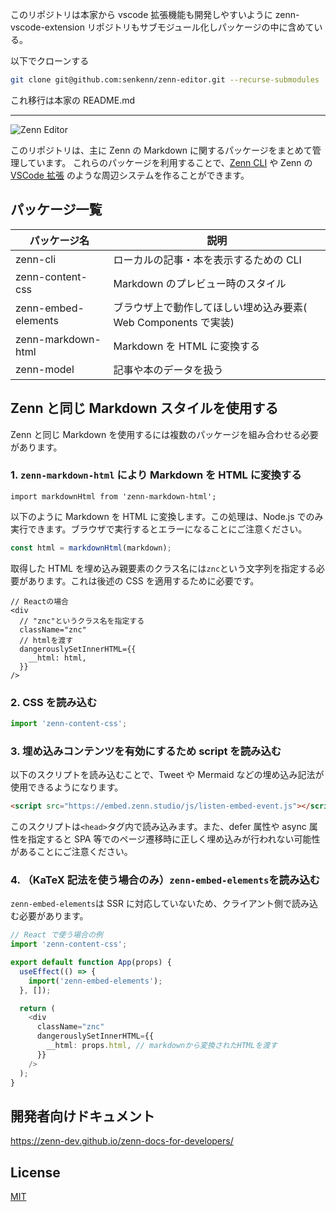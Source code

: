 このリポジトリは本家から vscode 拡張機能も開発しやすいように zenn-vscode-extension リポジトリもサブモジュール化しパッケージの中に含めている。

以下でクローンする

```bash
git clone git@github.com:senkenn/zenn-editor.git --recurse-submodules
```

これ移行は本家の README.md

---

![Zenn Editor](https://user-images.githubusercontent.com/34590683/91540859-60e06780-e956-11ea-9762-0acac2b7c4c5.png)

このリポジトリは、主に Zenn の Markdown に関するパッケージをまとめて管理しています。
これらのパッケージを利用することで、[Zenn CLI](https://zenn.dev/zenn/articles/install-zenn-cli) や Zenn の [VSCode 拡張](https://marketplace.visualstudio.com/items?itemName=zenn.zenn-preview) のような周辺システムを作ることができます。

## パッケージ一覧

| パッケージ名        | 説明                                                           |
| ------------------- | -------------------------------------------------------------- |
| zenn-cli            | ローカルの記事・本を表示するための CLI                         |
| zenn-content-css    | Markdown のプレビュー時のスタイル                              |
| zenn-embed-elements | ブラウザ上で動作してほしい埋め込み要素( Web Components で実装) |
| zenn-markdown-html  | Markdown を HTML に変換する                                    |
| zenn-model          | 記事や本のデータを扱う                                         |

## Zenn と同じ Markdown スタイルを使用する

Zenn と同じ Markdown を使用するには複数のパッケージを組み合わせる必要があります。

### 1. `zenn-markdown-html` により Markdown を HTML に変換する

```tsx
import markdownHtml from 'zenn-markdown-html';
```

以下のように Markdown を HTML に変換します。この処理は、Node.js でのみ実行できます。ブラウザで実行するとエラーになることにご注意ください。

```ts
const html = markdownHtml(markdown);
```

取得した HTML を埋め込み親要素のクラス名には`znc`という文字列を指定する必要があります。これは後述の CSS を適用するために必要です。

```tsx
// Reactの場合
<div
  // "znc"というクラス名を指定する
  className="znc"
  // htmlを渡す
  dangerouslySetInnerHTML={{
    __html: html,
  }}
/>
```

### 2. CSS を読み込む

```ts
import 'zenn-content-css';
```

### 3. 埋め込みコンテンツを有効にするため script を読み込む

以下のスクリプトを読み込むことで、Tweet や Mermaid などの埋め込み記法が使用できるようになります。

```html
<script src="https://embed.zenn.studio/js/listen-embed-event.js"></script>
```

このスクリプトは`<head>`タグ内で読み込みます。また、defer 属性や async 属性を指定すると SPA 等でのページ遷移時に正しく埋め込みが行われない可能性があることにご注意ください。

### 4. （KaTeX 記法を使う場合のみ）`zenn-embed-elements`を読み込む

`zenn-embed-elements`は SSR に対応していないため、クライアント側で読み込む必要があります。

```ts
// React で使う場合の例
import 'zenn-content-css';

export default function App(props) {
  useEffect(() => {
    import('zenn-embed-elements');
  }, []);

  return (
    <div
      className="znc"
      dangerouslySetInnerHTML={{
        __html: props.html, // markdownから変換されたHTMLを渡す
      }}
    />
  );
}
```

## 開発者向けドキュメント

https://zenn-dev.github.io/zenn-docs-for-developers/

## License

[MIT](LICENSE)
